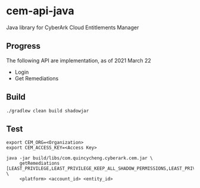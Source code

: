 # cem-api-java
Java library for CyberArk Cloud Entitlements Manager

## Progress
The following API are implementation, as of 2021 March 22
 - Login
 - Get Remediations

## Build
`./gradlew clean build shadowjar`

## Test
```
export CEM_ORG=<Organization>
export CEM_ACCESS_KEY=<Access Key>

java -jar build/libs/com.quincycheng.cyberark.cem.jar \
     getRemediations [LEAST_PRIVILEGE,LEAST_PRIVILEGE_KEEP_ALL_SHADOW_PERMISSIONS,LEAST_PRIVILEGE_REMOVE_SHADOW_PERMISSIONS] \
     <platform> <account_id> <entity_id> 
```

